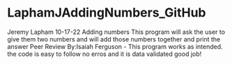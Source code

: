 # LaphamJAddingNumbers_GitHub
Jeremy Lapham 
10-17-22
Adding numbers
This program will ask the user to give them two numbers and will add those numbers together and print the answer
Peer Review By:Isaiah Ferguson - This program works as intended. the code is easy to follow no erros and it is data validated good job!
